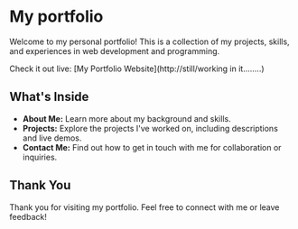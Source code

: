# My portfolio

  Welcome to my personal portfolio! This is a collection of my projects, skills, and experiences in web development and programming.

  Check it out live: [My Portfolio Website](http://still/working in it........)
  
  ## What's Inside
- **About Me:** Learn more about my background and skills.
- **Projects:** Explore the projects I've worked on, including descriptions and live demos.
- **Contact Me:** Find out how to get in touch with me for collaboration or inquiries.

## Thank You
Thank you for visiting my portfolio. Feel free to connect with me or leave feedback!


